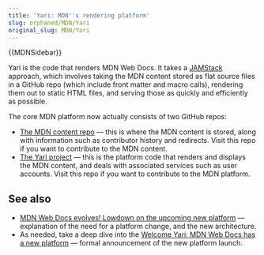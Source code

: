```yaml
---
title: 'Yari: MDN''s rendering platform'
slug: orphaned/MDN/Yari
original_slug: MDN/Yari
---
```


{{MDNSidebar}}

Yari is the code that renders MDN Web Docs. It takes a [JAMStack](https://jamstack.org/) approach, which involves taking the MDN content stored as flat source files in a GitHub repo (which include front matter and macro calls), rendering them out to static HTML files, and serving those as quickly and efficiently as possible.

The core MDN platform now actually consists of two GitHub repos:

- [The MDN content repo](https://github.com/mdn/content) — this is where the MDN content is stored, along with information such as contributor history and redirects. Visit this repo if you want to contribute to the MDN content.
- [The Yari project](https://github.com/mdn/yari) — this is the platform code that renders and displays the MDN content, and deals with associated services such as user accounts. Visit this repo if you want to contribute to the MDN platform.

## See also

- [MDN Web Docs evolves! Lowdown on the upcoming new platform](https://hacks.mozilla.org/2020/10/mdn-web-docs-evolves-lowdown-on-the-upcoming-new-platform/) — explanation of the need for a platform change, and the new architecture.
- As needed, take a deep dive into the [Welcome Yari: MDN Web Docs has a new platform](https://hacks.mozilla.org/2020/12/welcome-yari-mdn-web-docs-has-a-new-platform/) — formal announcement of the new platform launch.
